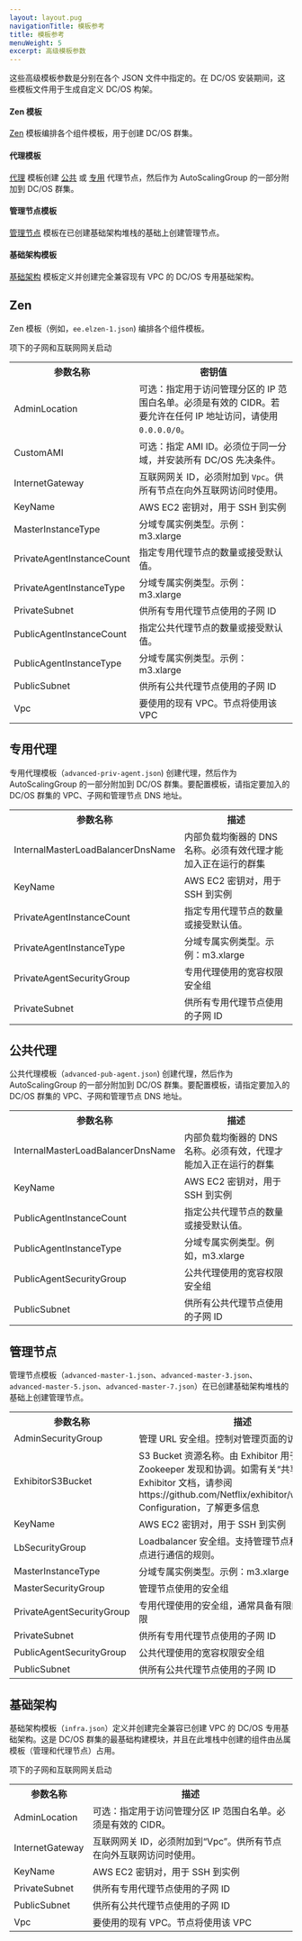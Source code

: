```yaml
---
layout: layout.pug
navigationTitle: 模板参考
title: 模板参考
menuWeight: 5
excerpt: 高级模板参数
---
```


这些高级模板参数是分别在各个 JSON 文件中指定的。在 DC/OS 安装期间，这些模板文件用于生成自定义 DC/OS 构架。

#### Zen 模板
[Zen](#zen) 模板编排各个组件模板，用于创建 DC/OS 群集。

#### 代理模板
[代理](#private-agent) 模板创建 [公共](/cn/1.12/overview/concepts/#public-agent-node) 或 [专用](/cn/1.12/overview/concepts/#private-agent-node) 代理节点，然后作为 AutoScalingGroup 的一部分附加到 DC/OS 群集。

#### 管理节点模板
[管理节点](#master) 模板在已创建基础架构堆栈的基础上创建管理节点。

#### 基础架构模板
[基础架构](#infrastructure) 模板定义并创建完全兼容现有 VPC 的 DC/OS 专用基础架构。


## <a name="zen"></a>Zen

Zen 模板（例如，`ee.elzen-1.json`) 编排各个组件模板。

<table class="table">
  <tr>
 <th>参数名称</th>
 <th>密钥值</th>
  </tr>
  <tr>
 <td>AdminLocation</td>
 <td>可选：指定用于访问管理分区的 IP 范围白名单。必须是有效的 CIDR。若要允许在任何 IP 地址访问，请使用 <code>0.0.0.0/0</code>。</td>
  </tr>
  <tr>
 <td>CustomAMI</td>
 <td>可选：指定 AMI ID。必须位于同一分域，并安装所有 DC/OS 先决条件。</td>
  </tr>
  <tr>
 <td>InternetGateway</td>
 <td>互联网网关 ID，必须附加到 <code>Vpc</code>。供所有节点在向外互联网访问时使用。</td>
  </tr>
  <tr>
 <td>KeyName</td>
 <td>AWS EC2 密钥对，用于 SSH 到实例</td>
  </tr>
  <tr>
 <td>MasterInstanceType</td>
 <td>分域专属实例类型。示例：m3.xlarge</td>
  </tr>
  <tr>
 <td>PrivateAgentInstanceCount</td>
 <td>指定专用代理节点的数量或接受默认值。</td>
  </tr>
  <tr>
 <td>PrivateAgentInstanceType</td>
 <td>分域专属实例类型。示例：m3.xlarge</td>
  </tr>
  <tr>
 <td>PrivateSubnet</td>
 <td>供所有专用代理节点使用的子网 ID</td>
  </tr>
  <tr>
 <td>PublicAgentInstanceCount</td>
 <td>指定公共代理节点的数量或接受默认值。</td>
  </tr>
  <tr>
 <td>PublicAgentInstanceType</td>
 <td>分域专属实例类型。示例：m3.xlarge</td>
  </tr>
  <tr>
 <td>PublicSubnet</td>
 <td>供所有公共代理节点使用的子网 ID</td>
  </tr>
  <tr>
 <td>Vpc</td>
 <td>要使用的现有 VPC。节点将使用该 VPC </td>项下的子网和互联网网关启动
  </tr>
</table>


## <a name="private-agent"></a>专用代理

专用代理模板（`advanced-priv-agent.json`) 创建代理，然后作为 AutoScalingGroup 的一部分附加到 DC/OS 群集。要配置模板，请指定要加入的 DC/OS 群集的 VPC、子网和管理节点 DNS 地址。

<table class="table">
  <tr>
 <th>参数名称</th>
 <th>描述</th>
  </tr>
  <tr>
 <td>InternalMasterLoadBalancerDnsName</td>
 <td>内部负载均衡器的 DNS 名称。必须有效代理才能加入正在运行的群集</td>
  </tr>
  <tr>
 <td>KeyName</td>
 <td>AWS EC2 密钥对，用于 SSH 到实例</td>
  </tr>
  <tr>
 <td>PrivateAgentInstanceCount</td>
 <td>指定专用代理节点的数量或接受默认值。</td>
  </tr>
  <tr>
 <td>PrivateAgentInstanceType</td>
 <td>分域专属实例类型。示例：m3.xlarge</td>
  </tr>
  <tr>
 <td>PrivateAgentSecurityGroup</td>
 <td>专用代理使用的宽容权限安全组</td>
  </tr>
  <tr>
 <td>PrivateSubnet</td>
 <td>供所有专用代理节点使用的子网 ID</td>
  </tr>
</table>



## <a name="public-agent"></a>公共代理

公共代理模板（`advanced-pub-agent.json`) 创建代理，然后作为 AutoScalingGroup 的一部分附加到 DC/OS 群集。要配置模板，请指定要加入的 DC/OS 群集的 VPC、子网和管理节点 DNS 地址。

<table class="table">
  <tr>
 <th>参数名称</th>
 <th>描述</th>
  </tr>
  <tr>
 <td>InternalMasterLoadBalancerDnsName</td>
 <td>内部负载均衡器的 DNS 名称。必须有效，代理才能加入正在运行的群集</td>
  </tr>
  <tr>
 <td>KeyName</td>
 <td>AWS EC2 密钥对，用于 SSH 到实例</td>
  </tr>
  <tr>
 <td>PublicAgentInstanceCount</td>
 <td>指定公共代理节点的数量或接受默认值。</td>
  </tr>
  <tr>
 <td>PublicAgentInstanceType</td>
 <td>分域专属实例类型。例如，m3.xlarge</td>
  </tr>
  <tr>
 <td>PublicAgentSecurityGroup</td>
 <td>公共代理使用的宽容权限安全组</td>
  </tr>
  <tr>
 <td>PublicSubnet</td>
 <td>供所有公共代理节点使用的子网 ID</td>
  </tr>
</table>

## <a name="master"></a>管理节点

管理节点模板（`advanced-master-1.json`、`advanced-master-3.json`、`advanced-master-5.json`、`advanced-master-7.json`）在已创建基础架构堆栈的基础上创建管理节点。

<table class="table">
  <tr>
 <th>参数名称</th>
 <th>描述</th>
  </tr>
  <tr>
 <td>AdminSecurityGroup</td>
 <td>管理 URL 安全组。控制对管理页面的访问</td>
  </tr>
  <tr>
 <td>ExhibitorS3Bucket</td>
 <td>S3 Bucket 资源名称。由 Exhibitor 用于 Zookeeper 发现和协调。如需有关“共享配置”的 Exhibitor 文档，请参阅 https://github.com/Netflix/exhibitor/wiki/Shared-Configuration，了解更多信息</td>
  </tr>
  <tr>
 <td>KeyName</td>
 <td>AWS EC2 密钥对，用于 SSH 到实例</td>
  </tr>
  <tr>
 <td>LbSecurityGroup</td>
 <td>Loadbalancer 安全组。支持管理节点和专用代理节点进行通信的规则。</td>
  </tr>
  <tr>
 <td>MasterInstanceType</td>
 <td>分域专属实例类型。示例：m3.xlarge</td>
  </tr>
  <tr>
 <td>MasterSecurityGroup</td>
 <td>管理节点使用的安全组</td>
  </tr>
  <tr>
 <td>PrivateAgentSecurityGroup</td>
 <td>专用代理使用的安全组，通常具备有限的向外访问权限</td>
  </tr>
  <tr>
 <td>PrivateSubnet</td>
 <td>供所有专用代理节点使用的子网 ID</td>
  </tr>
  <tr>
 <td>PublicAgentSecurityGroup</td>
 <td>公共代理使用的宽容权限安全组</td>
  </tr>
  <tr>
 <td>PublicSubnet</td>
 <td>供所有公共代理节点使用的子网 ID</td>
  </tr>
</table>

## <a name="infrastructure"></a>基础架构

基础架构模板（`infra.json`）定义并创建完全兼容已创建 VPC 的 DC/OS 专用基础架构。这是 DC/OS 群集的最基础构建模块，并且在此堆栈中创建的组件由丛属模板（管理和代理节点）占用。

<table class="table">
  <tr>
 <th>参数名称</th>
 <th>描述</th>
  </tr>
  <tr>
 <td>AdminLocation</td>
 <td>可选：指定用于访问管理分区 IP 范围白名单。必须是有效的 CIDR。</td>
  </tr>
  <tr>
 <td>InternetGateway</td>
 <td>互联网网关 ID，必须附加到“Vpc”。供所有节点在向外互联网访问时使用。</td>
  </tr>
  <tr>
 <td>KeyName</td>
 <td>AWS EC2 密钥对，用于 SSH 到实例</td>
  </tr>
  <tr>
 <td>PrivateSubnet</td>
 <td>供所有专用代理节点使用的子网 ID</td>
  </tr>
  <tr>
 <td>PublicSubnet</td>
 <td>供所有公共代理节点使用的子网 ID</td>
  </tr>
  <tr>
 <td>Vpc</td>
 <td>要使用的现有 VPC。节点将使用该 VPC </td>项下的子网和互联网网关启动
  </tr>
</table>
